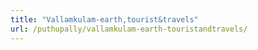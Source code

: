 ```yaml
---
title: "Vallamkulam-earth,tourist&travels"
url: /puthupally/vallamkulam-earth-touristandtravels/
---
```

